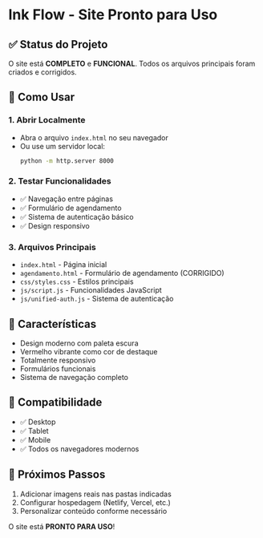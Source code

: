 # Ink Flow - Site Pronto para Uso

## ✅ Status do Projeto
O site está **COMPLETO** e **FUNCIONAL**. Todos os arquivos principais foram criados e corrigidos.

## 🚀 Como Usar

### 1. Abrir Localmente
- Abra o arquivo `index.html` no seu navegador
- Ou use um servidor local:
  ```bash
  python -m http.server 8000
  ```

### 2. Testar Funcionalidades
- ✅ Navegação entre páginas
- ✅ Formulário de agendamento
- ✅ Sistema de autenticação básico
- ✅ Design responsivo

### 3. Arquivos Principais
- `index.html` - Página inicial
- `agendamento.html` - Formulário de agendamento (CORRIGIDO)
- `css/styles.css` - Estilos principais
- `js/script.js` - Funcionalidades JavaScript
- `js/unified-auth.js` - Sistema de autenticação

## 🎨 Características
- Design moderno com paleta escura
- Vermelho vibrante como cor de destaque
- Totalmente responsivo
- Formulários funcionais
- Sistema de navegação completo

## 📱 Compatibilidade
- ✅ Desktop
- ✅ Tablet
- ✅ Mobile
- ✅ Todos os navegadores modernos

## 🔧 Próximos Passos
1. Adicionar imagens reais nas pastas indicadas
2. Configurar hospedagem (Netlify, Vercel, etc.)
3. Personalizar conteúdo conforme necessário

O site está **PRONTO PARA USO**!
